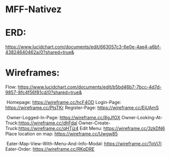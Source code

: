 # MFF-Nativez

# ERD:
  https://www.lucidchart.com/documents/edit/663057c3-6e0e-4ae4-a6bf-43824640462a/0?shared=true&

# Wireframes:

 Flow: https://www.lucidchart.com/documents/edit/b5bd46b7-7bcc-4d7d-9857-8fc4f56f81cd/0?shared=true&

​	Homepage: <https://wireframe.cc/hcF4OD>
​	Login-Page: <https://wireframe.cc/PtsTKr>
​	Register-Page: <https://wireframe.cc/EjUAmS>

​	Owner-Logged-In-Page: <https://wireframe.cc/8gJfGX>
​	Owner-Looking-At-Truck:<https://wireframe.cc/dhFdal>
​ Owner-Create-Truck:<https://wireframe.cc/qHTjz4>
 Edit Menu: https://wireframe.cc/3zkDN6
 Place location on map: https://wireframe.cc/Uwgw85

​	Eater-Map-View-With-Menu-And-Info-Modal: <https://wireframe.cc/TpVi7i>
​	Eater-Order: <https://wireframe.cc/RKqDRE>
